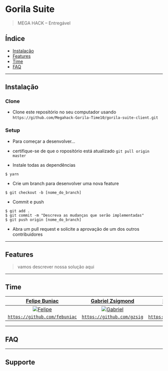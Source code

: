 # Gorila Suite

> MEGA HACK – Entregável


## Índice

- [Instalação](#instalação)
- [Features](#features)
- [Time](#time)
- [FAQ](#faq)

---

## Instalação


### Clone

- Clone este repositório no seu computador usando `https://github.com/Megahack-Gorila-Time10/gorila-suite-client.git`

### Setup

- Para começar a desenvolver...

- certifique-se de que o ropositório está atualizado `git pull origin master`

- Instale todas as dependências

```shell
$ yarn
```

- Crie um branch para desenvolver uma nova feature
```shell
$ git checkout -b [nome_do_branch]
```

- Commit e push 
```shell
$ git add .
$ git commit -m "Descreva as mudanças que serão implementadas"
$ git push origin [nome_do_branch]
```

- Abra um pull request e solicite a aprovação de um dos outros contribuidores
---

## Features

> vamos descrever nossa solução aqui

---

## Time


| <a href="https://www.linkedin.com/in/felipebuniac/" target="_blank">**Felipe Buniac**</a> | <a href="https://www.linkedin.com/in/gzsig/" target="_blank">**Gabriel Zsigmond**</a> | <a href="https://www.linkedin.com/in/matheusdmd/" target="_blank">**Matheus Marotzke**</a> |
| :---: |:---:| :---:|
| [![Felipe](https://avatars0.githubusercontent.com/u/11540140?s=460&u=d9f0b50572450a5b7418f4381584b3b5c487bc4b&v=4s=100)]()    | [![Gabriel](https://avatars0.githubusercontent.com/u/45796046?s=460&u=0c756f32e5b3554fc112a7713b6421ba8e4edac0&v=4&s=100)]() | [![Matheus](https://avatars3.githubusercontent.com/u/11445689?s=460&u=15f9cb77220720df6aa502dd104283fde38715fb&v=4s=100)]()  |
| <a href="https://github.com/febuniac" target="_blank">`https://github.com/febuniac`</a> | <a href="https://github.com/gzsig" target="_blank">`https://github.com/gzsig`</a> | <a href="https://github.com/MatheusDMD" target="_blank">`https://github.com/MatheusDMD`</a> |

---

## FAQ


---

## Supporte


